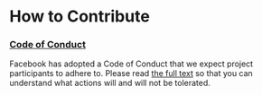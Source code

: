 # How to Contribute

<!-- TODO: Write contibuting guide -->

### [Code of Conduct](CODE_OF_CONDUCT.md)

Facebook has adopted a Code of Conduct that we expect project participants to adhere to. Please read [the full text](CODE_OF_CONDUCT.md) so that you can understand what actions will and will not be tolerated.
